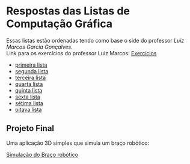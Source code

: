 # Respostas das Listas de Computação Gráfica

Essas listas estão ordenadas tendo como base o side do professor _Luiz Marcos Garcia Gonçalves_.  
Link para os exercícios do professor Luiz Marcos: [Exercícios](https://www.dca.ufrn.br/~lmarcos/courses/compgraf/exercicios/)

- [primeira lista](listas/1_lista)
- [segunda lista](listas/2_lista)
- [terceira lista](listas/3_lista)
- [quarta lista](listas/4_lista)
- [quinta lista](listas/5_lista)
- [sexta lista](listas/6_lista)
- [sétima lista](listas/7_lista)
- [oitava lista](listas/8_lista)
  
## Projeto Final

Uma aplicação 3D simples que simula um braço robótico:

[Simulação do Braço robótico](https://github.com/samuel-cavalcanti/projeto_final_computacao_grafica_ufrn)